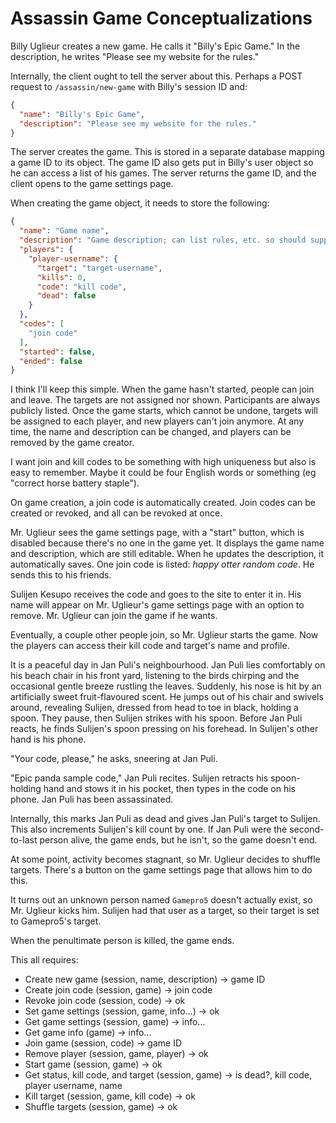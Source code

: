 # Assassin Game Conceptualizations

Billy Uglieur creates a new game. He calls it "Billy's Epic Game." In the description, he writes "Please see my website for the rules."

Internally, the client ought to tell the server about this. Perhaps a POST request to `/assassin/new-game` with Billy's session ID and:

```json
{
  "name": "Billy's Epic Game",
  "description": "Please see my website for the rules."
}
```

The server creates the game. This is stored in a separate database mapping a game ID to its object. The game ID also gets put in Billy's user object so he can access a list of his games. The server returns the game ID, and the client opens to the game settings page.

When creating the game object, it needs to store the following:

```json
{
  "name": "Game name",
  "description": "Game description; can list rules, etc. so should support newlines. Might want to consider Markdown formatting, but that's a job for the client.",
  "players": {
    "player-username": {
      "target": "target-username",
      "kills": 0,
      "code": "kill code",
      "dead": false
    }
  },
  "codes": [
    "join code"
  ],
  "started": false,
  "ended": false
}
```

I think I'll keep this simple. When the game hasn't started, people can join and leave. The targets are not assigned nor shown. Participants are always publicly listed. Once the game starts, which cannot be undone, targets will be assigned to each player, and new players can't join anymore. At any time, the name and description can be changed, and players can be removed by the game creator.

I want join and kill codes to be something with high uniqueness but also is easy to remember. Maybe it could be four English words or something (eg "correct horse battery staple").

On game creation, a join code is automatically created. Join codes can be created or revoked, and all can be revoked at once.

Mr. Uglieur sees the game settings page, with a "start" button, which is disabled because there's no one in the game yet. It displays the game name and description, which are still editable. When he updates the description, it automatically saves. One join code is listed: *happy otter random code*. He sends this to his friends.

Sulijen Kesupo receives the code and goes to the site to enter it in. His name will appear on Mr. Uglieur's game settings page with an option to remove. Mr. Uglieur can join the game if he wants.

Eventually, a couple other people join, so Mr. Uglieur starts the game. Now the players can access their kill code and target's name and profile.

It is a peaceful day in Jan Puli's neighbourhood. Jan Puli lies comfortably on his beach chair in his front yard, listening to the birds chirping and the occasional gentle breeze rustling the leaves. Suddenly, his nose is hit by an artificially sweet fruit-flavoured scent. He jumps out of his chair and swivels around, revealing Sulijen, dressed from head to toe in black, holding a spoon. They pause, then Sulijen strikes with his spoon. Before Jan Puli reacts, he finds Sulijen's spoon pressing on his forehead. In Sulijen's other hand is his phone.

"Your code, please," he asks, sneering at Jan Puli.

"Epic panda sample code," Jan Puli recites. Sulijen retracts his spoon-holding hand and stows it in his pocket, then types in the code on his phone. Jan Puli has been assassinated.

Internally, this marks Jan Puli as dead and gives Jan Puli's target to Sulijen. This also increments Sulijen's kill count by one. If Jan Puli were the second-to-last person alive, the game ends, but he isn't, so the game doesn't end.

At some point, activity becomes stagnant, so Mr. Uglieur decides to shuffle targets. There's a button on the game settings page that allows him to do this.

It turns out an unknown person named `Gamepro5` doesn't actually exist, so Mr. Uglieur kicks him. Sulijen had that user as a target, so their target is set to Gamepro5's target.

When the penultimate person is killed, the game ends.

This all requires:

- Create new game (session, name, description) -> game ID
- Create join code (session, game) -> join code
- Revoke join code (session, code) -> ok
- Set game settings (session, game, info...) -> ok
- Get game settings (session, game) -> info...
- Get game info (game) -> info...
- Join game (session, code) -> game ID
- Remove player (session, game, player) -> ok
- Start game (session, game) -> ok
- Get status, kill code, and target (session, game) -> is dead?, kill code, player username, name
- Kill target (session, game, kill code) -> ok
- Shuffle targets (session, game) -> ok
